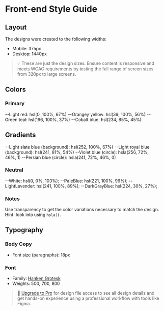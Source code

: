 # Front-end Style Guide

## Layout

The designs were created to the following widths:

- Mobile: 375px
- Desktop: 1440px

> 💡 These are just the design sizes. Ensure content is responsive and meets WCAG requirements by testing the full range of screen sizes from 320px to large screens.

## Colors

### Primary

--Light red: hsl(0, 100%, 67%)
--Orangey yellow: hsl(39, 100%, 56%)
--Green teal: hsl(166, 100%, 37%)
--Cobalt blue: hsl(234, 85%, 45%)

## Gradients

--Light slate blue (background): hsl(252, 100%, 67%)
--Light royal blue (background): hsl(241, 81%, 54%)
--Violet blue (circle): hsla(256, 72%, 46%, 1)
--Persian blue (circle): hsla(241, 72%, 46%, 0)



### Neutral

--White: hsl(0, 0%, 100%);
--PaleBlue: hsl(221, 100%, 96%);
--LightLavender: hsl(241, 100%, 89%);
--DarkGrayBlue: hsl(224, 30%, 27%);

### Notes

Use transparency to get the color variations necessary to match the design. Hint: look into using `hsla()`.

## Typography

### Body Copy

- Font size (paragraphs): 18px

### Font

- Family: [Hanken Grotesk](https://fonts.google.com/specimen/Hanken+Grotesk)
- Weights: 500, 700, 800

> 💎 [Upgrade to Pro](https://www.frontendmentor.io/pro?ref=style-guide) for design file access to see all design details and get hands-on experience using a professional workflow with tools like Figma.
